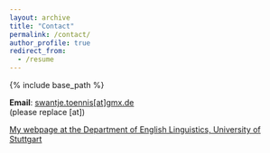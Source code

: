 ```yaml
---
layout: archive
title: "Contact"
permalink: /contact/
author_profile: true
redirect_from:
  - /resume
---
```


{% include base_path %}




**Email**: <a href="mailto:swantje.toennis[at]gmx.de">swantje.toennis[at]gmx.de</a><br>
(please replace [at])

[My webpage at the Department of English Linguistics, University of Stuttgart](https://www.ling.uni-stuttgart.de/institut/team/Toennis/)  

